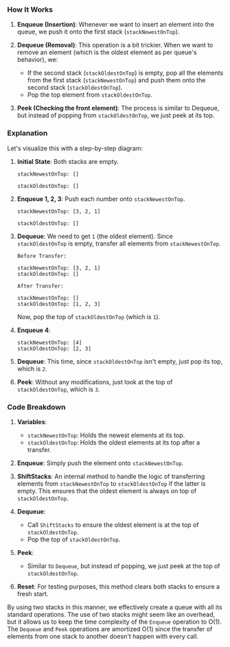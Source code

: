 ### How It Works

1. **Enqueue (Insertion)**: Whenever we want to insert an element into the queue, we push it onto the first stack (`stackNewestOnTop`).
   
2. **Dequeue (Removal)**: This operation is a bit trickier. When we want to remove an element (which is the oldest element as per queue's behavior), we:
   - If the second stack (`stackOldestOnTop`) is empty, pop all the elements from the first stack (`stackNewestOnTop`) and push them onto the second stack (`stackOldestOnTop`).
   - Pop the top element from `stackOldestOnTop`.
   
3. **Peek (Checking the front element)**: The process is similar to Dequeue, but instead of popping from `stackOldestOnTop`, we just peek at its top.

### Explanation

Let's visualize this with a step-by-step diagram:

1. **Initial State**: Both stacks are empty.

   ```
   stackNewestOnTop: []

   stackOldestOnTop: []
   ```

2. **Enqueue 1, 2, 3**: Push each number onto `stackNewestOnTop`.

   ```
   stackNewestOnTop: [3, 2, 1]

   stackOldestOnTop: []
   ```

3. **Dequeue**: We need to get `1` (the oldest element). Since `stackOldestOnTop` is empty, transfer all elements from `stackNewestOnTop`.

   ```
   Before Transfer:

   stackNewestOnTop: [3, 2, 1]
   stackOldestOnTop: []

   After Transfer:

   stackNewestOnTop: []
   stackOldestOnTop: [1, 2, 3]
   ```

   Now, pop the top of `stackOldestOnTop` (which is `1`).

4. **Enqueue 4**: 

   ```
   stackNewestOnTop: [4]
   stackOldestOnTop: [2, 3]
   ```

5. **Dequeue**: This time, since `stackOldestOnTop` isn't empty, just pop its top, which is `2`.

6. **Peek**: Without any modifications, just look at the top of `stackOldestOnTop`, which is `3`.

### Code Breakdown

1. **Variables**:
   - `stackNewestOnTop`: Holds the newest elements at its top.
   - `stackOldestOnTop`: Holds the oldest elements at its top after a transfer.

2. **Enqueue**:
   Simply push the element onto `stackNewestOnTop`.

3. **ShiftStacks**:
   An internal method to handle the logic of transferring elements from `stackNewestOnTop` to `stackOldestOnTop` if the latter is empty. This ensures that the oldest element is always on top of `stackOldestOnTop`.

4. **Dequeue**:
   - Call `ShiftStacks` to ensure the oldest element is at the top of `stackOldestOnTop`.
   - Pop the top of `stackOldestOnTop`.

5. **Peek**:
   - Similar to `Dequeue`, but instead of popping, we just peek at the top of `stackOldestOnTop`.

6. **Reset**:
   For testing purposes, this method clears both stacks to ensure a fresh start.

By using two stacks in this manner, we effectively create a queue with all its standard operations. The use of two stacks might seem like an overhead, but it allows us to keep the time complexity of the `Enqueue` operation to O(1). The `Dequeue` and `Peek` operations are amortized O(1) since the transfer of elements from one stack to another doesn't happen with every call.